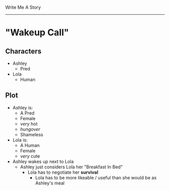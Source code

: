 Write Me A Story
****************

"Wakeup Call"
=============

Characters
----------
- Ashley
	- Pred
- Lola
	- Human

Plot
----
- Ashley is:
    - A Pred
    - Female
    - _very_ hot
    - _hungover_
    - Shameless
- Lola is:
    - A Human
    - Female
    - _very_ cute
- Ashley wakes up next to Lola
    - Ashley just considers Lola her "Breakfast In Bed"
        - Lola has to negotiate her __survival__
            - Lola has to be more likeable / useful than she would be as Ashley's meal